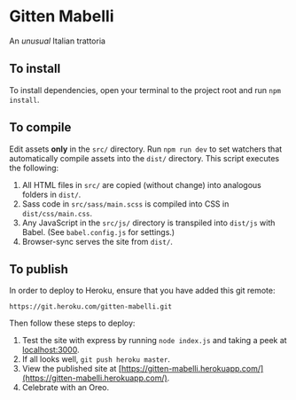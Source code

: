 # Gitten Mabelli
An *unusual* Italian trattoria

## To install

To install dependencies, open your terminal to the project root and run `npm install`.

## To compile

Edit assets **only** in the `src/` directory. Run `npm run dev` to set watchers that automatically compile assets into the `dist/` directory. This script executes the following:

1. All HTML files in `src/` are copied (without change) into analogous folders in `dist/`.
2. Sass code in `src/sass/main.scss` is compiled into CSS in `dist/css/main.css`.
3. Any JavaScript in the `src/js/` directory is transpiled into `dist/js` with Babel. (See `babel.config.js` for settings.)
4. Browser-sync serves the site from `dist/`.

## To publish

In order to deploy to Heroku, ensure that you have added this git remote:

`https://git.heroku.com/gitten-mabelli.git`

Then follow these steps to deploy:

1. Test the site with express by running `node index.js` and taking a peek at [localhost:3000](http://localhost:3000).
2. If all looks well, `git push heroku master`.
3. View the published site at [https://gitten-mabelli.herokuapp.com/](https://gitten-mabelli.herokuapp.com/).
4. Celebrate with an Oreo.
